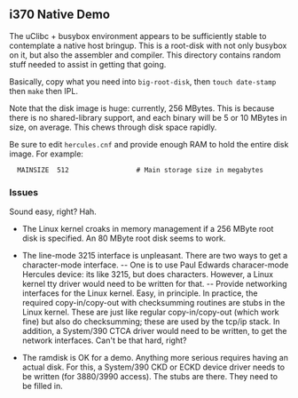 i370 Native Demo
----------------
The uClibc + busybox environment appears to be sufficiently stable to
contemplate a native host bringup. This is a root-disk with not only
busybox on it, but also the assembler and compiler. This directory
contains random stuff needed to assist in getting that going.

Basically, copy what you need into `big-root-disk`, then `touch
date-stamp` then `make` then IPL.

Note that the disk image is huge: currently, 256 MBytes. This is
because there is no shared-library support, and each binary will
be 5 or 10 MBytes in size, on average. This chews through disk
space rapidly.

Be sure to edit `hercules.cnf` and provide enough RAM to hold the
entire disk image. For example:
```
  MAINSIZE  512                 # Main storage size in megabytes
```

### Issues
Sound easy, right? Hah.
* The Linux kernel croaks in memory management if a 256 MByte root disk
  is specified. An 80 MByte root disk seems to work.

* The line-mode 3215 interface is unpleasant. There are two ways to get
  a character-mode interface.
  -- One is to use Paul Edwards characer-mode Hercules device: its like
     3215, but does characters. However, a Linux kernel tty driver
     would need to be written for that.
  -- Provide networking interfaces for the Linux kernel. Easy, in
     principle. In practice, the required copy-in/copy-out with
     checksumming routines are stubs in the Linux kernel. These are
     just like regular copy-in/copy-out (which work fine) but also
     do checksumming; these are used by the tcp/ip stack. In addition,
     a System/390 CTCA driver would need to be written, to get the
     network interfaces. Can't be that hard, right?
* The ramdisk is OK for a demo. Anything more serious requires having
  an actual disk. For this, a System/390 CKD or ECKD device driver
  needs to be written (for 3880/3990 access). The stubs are there.
  They need to be filled in.
